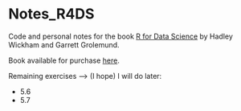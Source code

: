# Notes_R4DS
Code and personal notes for the book [R for Data Science](https://r4ds.had.co.nz/index.html) by Hadley Wickham and Garrett Grolemund.

Book available for purchase [here](https://www.amazon.com/R-Data-Science-Hadley-Wickham/dp/1491910399/ref=as_li_ss_tl?ie=UTF8&qid=1469550189&sr=8-1&keywords=R+for+data+science&linkCode=sl1&tag=devtools-20&linkId=6fe0069f9605cf847ed96c191f4e84dd).

Remaining exercises --> (I hope) I will do later:
* 5.6
* 5.7
